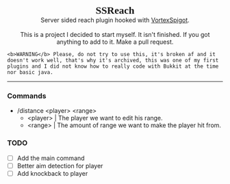 <p align="center">
    <span style="font-family:Montserrat;font-size: 24px"><b>SSReach</b></span>
    <br>
    Server sided reach plugin hooked with <a href="https://builtbybit.com/resources/vortexspigot-all-in-one.20988/">VortexSpigot</a>.
    <br><br>
    This is a project I decided to start myself. It isn't finished. If you got anything to add to it. Make a pull request.

    <b>WARNING</b> Please, do not try to use this, it's broken af and it doesn't work well, that's why it's archived, this was one of my first plugins and I did not know how to really code with Bukkit at the time nor basic java.
</p>

---

### Commands
* /distance \<player\> \<range\>
    * \<player\> | The player we want to edit his range.
    * \<range\>  | The amount of range we want to make the player hit from.

### TODO

- [ ] Add the main command
- [ ] Better aim detection for player
- [ ] Add knockback to player
